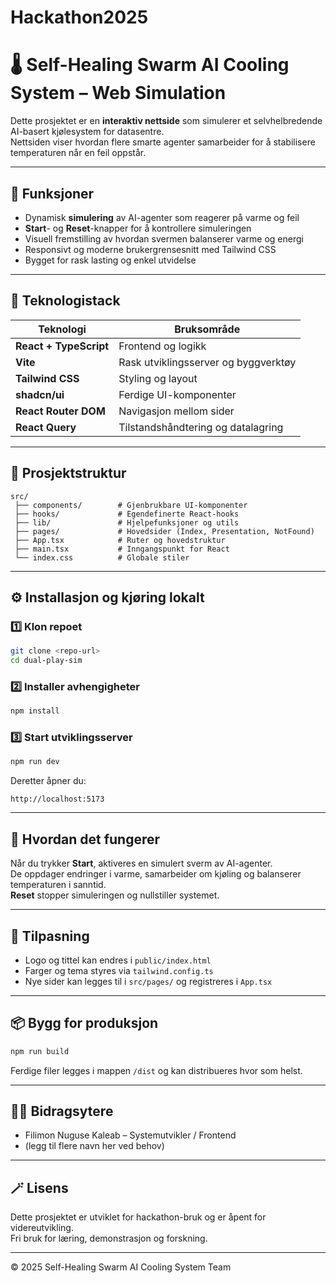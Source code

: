 # Hackathon2025
# 🌡️ Self-Healing Swarm AI Cooling System – Web Simulation

Dette prosjektet er en **interaktiv nettside** som simulerer et selvhelbredende AI-basert kjølesystem for datasentre.  
Nettsiden viser hvordan flere smarte agenter samarbeider for å stabilisere temperaturen når en feil oppstår.

---

## 🚀 Funksjoner

- Dynamisk **simulering** av AI-agenter som reagerer på varme og feil  
- **Start**- og **Reset**-knapper for å kontrollere simuleringen  
- Visuell fremstilling av hvordan svermen balanserer varme og energi  
- Responsivt og moderne brukergrensesnitt med Tailwind CSS  
- Bygget for rask lasting og enkel utvidelse  

---

## 🧩 Teknologistack

| Teknologi | Bruksområde |
|------------|-------------|
| **React + TypeScript** | Frontend og logikk |
| **Vite** | Rask utviklingsserver og byggverktøy |
| **Tailwind CSS** | Styling og layout |
| **shadcn/ui** | Ferdige UI-komponenter |
| **React Router DOM** | Navigasjon mellom sider |
| **React Query** | Tilstandshåndtering og datalagring |

---

## 📁 Prosjektstruktur

```
src/
 ├── components/        # Gjenbrukbare UI-komponenter
 ├── hooks/             # Egendefinerte React-hooks
 ├── lib/               # Hjelpefunksjoner og utils
 ├── pages/             # Hovedsider (Index, Presentation, NotFound)
 ├── App.tsx            # Ruter og hovedstruktur
 ├── main.tsx           # Inngangspunkt for React
 └── index.css          # Globale stiler
```

---

## ⚙️ Installasjon og kjøring lokalt

### 1️⃣ Klon repoet
```bash
git clone <repo-url>
cd dual-play-sim
```

### 2️⃣ Installer avhengigheter
```bash
npm install
```

### 3️⃣ Start utviklingsserver
```bash
npm run dev
```

Deretter åpner du:
```
http://localhost:5173
```

---

## 🧠 Hvordan det fungerer

Når du trykker **Start**, aktiveres en simulert sverm av AI-agenter.  
De oppdager endringer i varme, samarbeider om kjøling og balanserer temperaturen i sanntid.  
**Reset** stopper simuleringen og nullstiller systemet.

---

## 🧰 Tilpasning

- Logo og tittel kan endres i `public/index.html`  
- Farger og tema styres via `tailwind.config.ts`  
- Nye sider kan legges til i `src/pages/` og registreres i `App.tsx`  

---

## 📦 Bygg for produksjon
```bash
npm run build
```
Ferdige filer legges i mappen `/dist` og kan distribueres hvor som helst.

---

## 🧑‍💻 Bidragsytere
- Filimon Nuguse Kaleab – Systemutvikler / Frontend
- (legg til flere navn her ved behov)

---

## 🪄 Lisens
Dette prosjektet er utviklet for hackathon-bruk og er åpent for videreutvikling.  
Fri bruk for læring, demonstrasjon og forskning.

---

© 2025 Self-Healing Swarm AI Cooling System Team